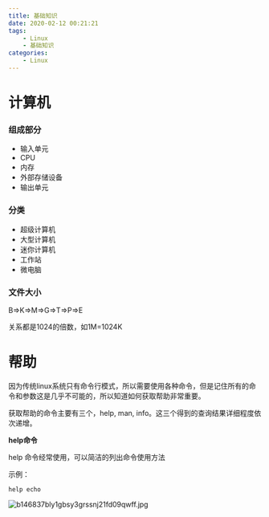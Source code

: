 ```yaml
---
title: 基础知识
date: 2020-02-12 00:21:21
tags:
    - Linux
    - 基础知识
categories: 
    - Linux
---
```




# 计算机

### 组成部分

- 输入单元
- CPU<!--more-->
- 内存
- 外部存储设备
- 输出单元



### 分类

- 超级计算机
- 大型计算机
- 迷你计算机
- 工作站
- 微电脑



### 文件大小

B=>K=>M=>G=>T=>P=>E

关系都是1024的倍数，如1M=1024K



# 帮助

因为传统linux系统只有命令行模式，所以需要使用各种命令，但是记住所有的命令和参数这是几乎不可能的，所以知道如何获取帮助非常重要。

获取帮助的命令主要有三个，help, man, info。这三个得到的查询结果详细程度依次递增。

**help命令**

help 命令经常使用，可以简洁的列出命令使用方法

示例：

```
help echo
```



![b146837bly1gbsy3grssnj21fd09qwff.jpg](https://i.loli.net/2020/02/20/jNaxOQpHEnBAWZy.jpg)

